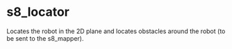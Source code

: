 s8_locator
==========

Locates the robot in the 2D plane and locates obstacles around the robot (to be sent to the s8_mapper).
